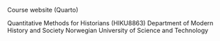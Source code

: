 Course website (Quarto)

Quantitative Methods for Historians (HIKU8863)
Department of Modern History and Society
Norwegian University of Science and Technology